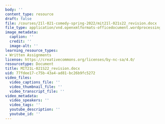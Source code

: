 ```yaml
---
body: ''
content_type: resource
draft: false
file: /courses/21l-021-comedy-spring-2022/mit21l-021s22_revision.docx
file_type: application/vnd.openxmlformats-officedocument.wordprocessingml.document
image_metadata:
  caption: ''
  credit: ''
  image-alt: ''
learning_resource_types:
- Written Assignments
license: https://creativecommons.org/licenses/by-nc-sa/4.0/
resourcetype: Document
title: MIT21L-021S22_revision.docx
uid: 77fdee17-c75b-43a4-ad81-bc26b9fc5272
video_files:
  video_captions_file: ''
  video_thumbnail_file: ''
  video_transcript_file: ''
video_metadata:
  video_speakers: ''
  video_tags: ''
  youtube_description: ''
  youtube_id: ''
---
```

